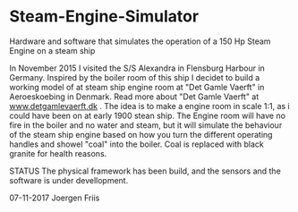 # Steam-Engine-Simulator
Hardware and software that simulates the operation of a 150 Hp Steam Engine on a steam ship

In November 2015 I visited the S/S Alexandra in Flensburg Harbour in Germany. Inspired by the boiler room of this ship I decidet to build a working model of at steam ship engine room at "Det Gamle Vaerft" in Aeroeskoebing in Denmark. Read more about "Det Gamle Vaerft" at www.detgamlevaerft.dk .
The idea is to make a engine room in scale 1:1, as i could have been on at early 1900 stean ship. The Engine room will have no fire in the boiler and no water and steam, but it will simulate the behaviour of the steam ship engine based on how you turn the different operating handles and showel "coal" into the boiler. Coal is replaced with black granite for health reasons.

STATUS
The physical framework has been build, and the sensors and the software is under devellopment. 

07-11-2017
Joergen Friis

